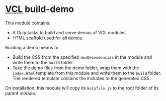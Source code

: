 # [VCL](https://github.com/vcl/doc) build-demo

This module contains:

- A Gulp tasks to build and serve demos of VCL modules.
- HTML scaffold used for all demos.

Building a demo means to:

- Build the CSS from the specified `devDependencies` in the module and write
  them to the `build` folder.
- Take the demo files from the demo folder, wrap them with the `index.html`
  template from this module and write them to the `build` folder.
  The rendered template contains the includes to the generated CSS.

On installation, this module will copy its `Gulpfile.js` to the root folder
of its parent module.
